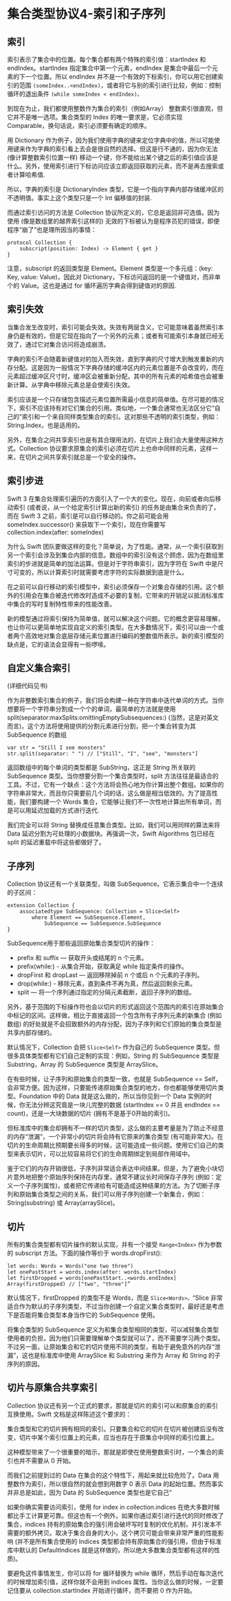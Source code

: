 # 集合类型协议4-索引和子序列


## 索引

索引表示了集合中的位置。每个集合都有两个特殊的索引值：startIndex 和 endIndex。startIndex 指定集合中第一个元素，endIndex 是集合中最后一个元素的下一个位置。所以 endIndex 并不是一个有效的下标索引，你可以用它创建索引的范围 `(someIndex..<endIndex)`，或者将它与别的索引进行比较，例如：控制循环的退出条件 `(while someIndex < endIndex)。`

到现在为止，我们都使用整数作为集合的索引（例如Array） 整数索引很直观，但它并不是唯一选项。集合类型的 Index 的唯一要求是，它必须实现 Comparable，换句话说，索引必须要有确定的顺序。

用 Dictionary 作为例子，因为我们使用字典的键来定位字典中的值，所以可能使用键来作为字典的索引看上去会是很自然的选择。但这是行不通的，因为你无法 (像计算整数索引位置一样) 移动一个键，你不能给出某个键之后的索引值应该是什么。另外，使用索引进行下标访问应该立即返回获取的元素，而不是再去搜索或者计算哈希值.

所以，字典的索引是 DictionaryIndex 类型，它是一个指向字典内部存储缓冲区的不透明值。事实上这个类型只是一个 Int 偏移值的封装.

而通过索引访问的方法是 Collection 协议所定义的，它总是返回非可选值。因为使用 (像是数组里的越界索引这样的) 无效的下标被认为是程序员犯的错误，即便程序“崩了”也是理所因当的事情：
```
protocol Collection {
	subscript(position: Index) -> Element { get }
}
```

注意，subscript 的返回类型是 Element。Element 类型是一个多元组：(key: Key, value: Value)，因此对 Dictionary，下标访问返回的是一个键值对，而非单个的 Value。这也是通过 for 循环遍历字典会得到键值对的原因.


## 索引失效

当集合发生改变时，索引可能会失效。失效有两层含义，它可能意味着虽然索引本身仍是有效的，但是它现在指向了一个另外的元素；或者有可能索引本身就已经无效了，通过它对集合访问将造成崩溃。

字典的索引不会随着新键值对的加入而失效，直到字典的尺寸增大到触发重新的内存分配。这是因为一般情况下字典存储的缓冲区内的元素位置是不会改变的，而在元素超过缓冲区尺寸时，缓冲区会被重新分配，其中的所有元素的哈希值也会被重新计算。从字典中移除元素总是会使索引失效。

索引应该是一个只存储包含描述元素位置所需最小信息的简单值。在尽可能的情况下，索引不应该持有对它们集合的引用。类似地，一个集合通常也无法区分它“自己的”索引和一个来自同样类型集合的索引。这对那些不透明的索引类型，例如：String.Index，也是适用的。

另外，在集合之间共享索引也是有其合理用法的，在切片上我们会大量使用这种方式。Collection 协议要求原集合的索引必须在切片上也命中同样的元素，这样一来，在切片之间共享索引就总是一个安全的操作。


## 索引步进

Swift 3 在集合处理索引遍历的方面引入了一个大的变化。现在，向前或者向后移动索引 (或者说，从一个给定索引计算出新的索引) 的任务是由集合来负责的了，而在 Swift 3 之前，索引是可以自行移动的。你之前可能会用 someIndex.successor() 来获取下一个索引，现在你需要写 collection.index(after: someIndex)

为什么 Swift 团队要做这样的变化？简单说，为了性能。通常，从一个索引获取到另一个索引会涉及到集合内部的信息。数组中的索引没有这个顾虑，因为在数组里索引的步进就是简单的加法运算。但是对于字符串索引，因为字符在 Swift 中是尺寸可变的，所以计算索引时就需要考虑字符的实际数据到底是什么。

在之前可以自行移动的索引模型中，索引必须保存一个对集合存储的引用。这个额外的引用会在集合被迭代修改时造成不必要的复制，它带来的开销足以抵消标准库中集合的写时复制特性带来的性能改善。

新的模型通过将索引保持为简单值，就可以解决这个问题。它的概念更容易理解，也让你可以更简单地实现自定义的索引类型。在大多数情况下，索引可以由一个或者两个高效地对集合底层存储元素位置进行编码的整数值所表示。新的索引模型的缺点是，它的语法会显得有一些啰嗦。


## 自定义集合索引

(详细代码见书)

作为非整数索引集合的例子，我们将会构建一种在字符串中迭代单词的方式。当你想要将一个字符串分割成一个个的单词，最简单的方法就是使用 split(separator:maxSplits:omittingEmptySubsequences:) (当然，这是对英文而言)，这个方法将使用提供的分割元素进行分割，把一个集合转变为其 SubSequence 的数组
```
var str = "Still I see monsters"
str.split(separator: " ") // ["Still", "I", "see", "monsters"]
```
返回数组中的每个单词的类型都是 SubString，这正是 String 所关联的 SubSequence 类型。当你想要分割一个集合类型时，split 方法往往是最适合的工具。不过，它有一个缺点：这个方法将会热心地为你计算出整个数组。如果你的字符串非常大，而且你只需要前几个词的话，这么做是相当低效的。为了提高性能，我们要构建一个 Words 集合，它能够让我们不一次性地计算出所有单词，而是可以用延迟加载的方式进行迭代.

我们完全可以将 String 替换成任意集合类型。比如，我们可以用同样的算法来将 Data 延迟分割为可处理的小数据块。再强调一次，Swift Algorithms 包已经在 split 的延迟重载中将这些都做好了。


## 子序列

Collection 协议还有一个关联类型，叫做 SubSequence。它表示集合中一个连续的子区间：
```
extension Collection {
	associatedtype SubSequence: Collection = Slice<Self>
		where Element == SubSequence.Element,
			SubSequence == SubSequence.SubSequence
}
```

SubSequence用于那些返回原始集合类型切片的操作：

* prefix 和 suffix — 获取开头或结尾的 n 个元素。
* prefix(while:) - 从集合开始，获取满足 while 指定条件的操作。
* dropFirst 和 dropLast — 返回移除掉前 n 个或后 n 个元素的子序列。
* drop(while:) - 移除元素，直到条件不再为真，然后返回剩余元素。
* split — 将一个序列通过指定的分隔元素截断，返回子序列的数组。

另外，基于范围的下标操作符也会以切片的形式返回这个范围内的索引在原始集合中标记的区间。这样做，相比于直接返回一个包含所有子序列元素的新集合 (例如数组) 的好处就是不会招致额外的内存分配，因为子序列和它们原始的集合类型是共享内部存储的。

默认情况下，Collection 会把 `Slice<Self>` 作为自己的 SubSequence 类型。但很多具体类型都有它们自己定制的实现：例如，String 的 SubSequence 类型是 Substring，Array 的 SubSequence 类型是 ArraySlice。

在有些时候，让子序列和原始集合的类型一致，也就是 SubSequence == Self，会非常方便。因为这样，只要能传递原始集合类型的地方，你也都能够使用切片类型。Foundation 中的 Data 就是这么做的，所以当你见到一个 Data 实例的时候，你无法分辨这究竟是一块儿完整的数据 (startIndex == 0 并且 endIndex == count)，还是一大块数据的切片 (拥有不是基于0开始的索引)。

但标准库中的集合却拥有不一样的切片类型，这么做的主要考量是为了防止不经意的内存“泄漏”，一个非常小的切片将会持有它原来的集合类型 (有可能非常大)。在切片的生命周期比预期要长得多的时候，这可能造成一些问题。使用它们自己的类型来表示切片，可以比较容易将它们的生命周期绑定到局部作用域中。

鉴于它们的内存开销很低，子序列非常适合表达中间结果。但是，为了避免小块切片意外地把整个原始序列保持在内存里，通常不建议长时间保存子序列 (例如：定义一个子序列属性)，或者把它传递给有可能造成这种结果的方法。为了切断子序列和原始集合类型之间的关系，我们可以用子序列创建一个新集合，例如：String(substring) 或 Array(arraySlice)。


## 切片

所有的集合类型都有切片操作的默认实现，并有一个接受 `Range<Index>` 作为参数的 subscript 方法。下面的操作等价于 words.dropFirst():
```
let words: Words = Words("one two three")
let onePastStart = words.index(after: words.startIndex)
let firstDropped = words[onePastStart..<words.endIndex]
Array(firstDropped) // ["two", "three"]”
```

默认情况下，firstDropped 的类型不是 Words，而是 `Slice<Words>。`“Slice 非常适合作为默认的子序列类型，不过当你创建一个自定义集合类型时，最好还是考虑下是否能将集合类型本身当作它的 SubSequence 使用。

将集合类型的 SubSequence 定义为和集合类型相同的类型，可以减轻集合类型使用者的负担，因为他们只需要理解单个类型就可以了，而不需要学习两个类型。不过另一面，让原始集合和它的切片使用不同的类型，有助于避免意外的内存“泄漏”，这也是标准库中使用 ArraySlice 和 Substring 来作为 Array 和 String 的子序列的原因。


## 切片与原集合共享索引

Collection 协议还有另一个正式的要求，那就是切片的索引可以和原集合的索引互换使用。Swift 文档是这样陈述这个要求的：

集合类型和它的切片拥有相同的索引。只要集合和它的切片在切片被创建后没有改变，切片中某个索引位置上的元素，应当也存在于原集合中同样的索引位置上。

这种模型带来了一个很重要的暗示，那就是即使在使用整数索引时，一个集合的索引也并不需要从 0 开始。

而我们之前提到过的 Data 在集合的这个特性下，用起来就比较危险了。Data 用整数作为索引，所以很自然的就会想到用数字 0 表示 Data 的起始位置。然而事实并非总是如此，因为 Data 的 SubSequence 类型也是它自己”

如果你确实需要访问索引，使用 for index in collection.indices 在绝大多数时候都比手工计算更可靠。但这也有一个例外，如果你通过索引进行迭代的同时修改了集合，indices 持有的原始集合的强引用会破坏写时复制的优化机制，并引发本不需要的额外拷贝。取决于集合自身的大小，这个拷贝可能会带来非常严重的性能影响 (并不是所有集合使用的 Indices 类型都会持有原始集合的强引用，但由于标准库中默认的 DefaultIndices 就是这样做的，所以绝大多数集合类型都有这样的性质)。

要避免这件事情发生，你可以将 for 循环替换为 while 循环，然后手动在每次迭代的时候增加索引值，这样你就不会用到 indices 属性。当你这么做的时候，一定要记住要从 collection.startIndex 开始进行循环，而不要把 0 作为开始。
